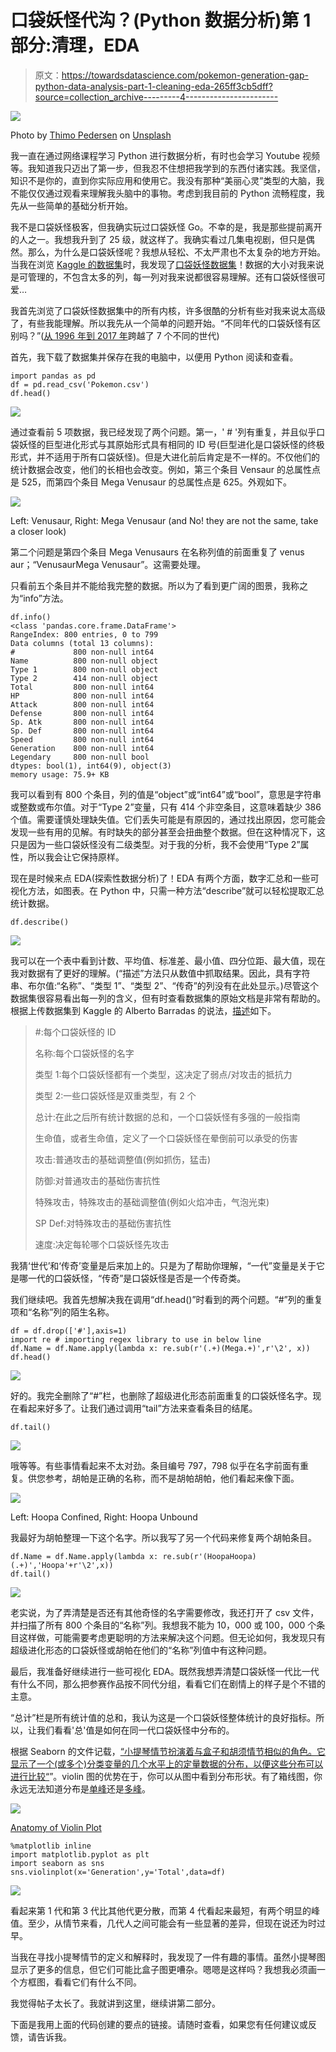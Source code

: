 # 口袋妖怪代沟？(Python 数据分析)第 1 部分:清理，EDA

> 原文：<https://towardsdatascience.com/pokemon-generation-gap-python-data-analysis-part-1-cleaning-eda-265ff3cb5dff?source=collection_archive---------4----------------------->

![](img/f7866719db96fcb5e1b4200c1aff1274.png)

Photo by [Thimo Pedersen](https://unsplash.com/@thimo?utm_source=medium&utm_medium=referral) on [Unsplash](https://unsplash.com?utm_source=medium&utm_medium=referral)

我一直在通过网络课程学习 Python 进行数据分析，有时也会学习 Youtube 视频等。我知道我只迈出了第一步，但我忍不住想把我学到的东西付诸实践。我坚信，知识不是你的，直到你实际应用和使用它。我没有那种“美丽心灵”类型的大脑，我不能仅仅通过观看来理解我头脑中的事物。考虑到我目前的 Python 流畅程度，我先从一些简单的基础分析开始。

我不是口袋妖怪极客，但我确实玩过口袋妖怪 Go。不幸的是，我是那些提前离开的人之一。我想我升到了 25 级，就这样了。我确实看过几集电视剧，但只是偶然。那么，为什么是口袋妖怪呢？我想从轻松、不太严肃也不太复杂的地方开始。当我在浏览 [Kaggle 的数据集](https://www.kaggle.com/datasets)时，我发现了[口袋妖怪数据集](https://www.kaggle.com/abcsds/pokemon/downloads/pokemon.zip)！数据的大小对我来说是可管理的，不包含太多的列，每一列对我来说都很容易理解。还有口袋妖怪很可爱…

我首先浏览了口袋妖怪数据集中的所有内核，许多很酷的分析有些对我来说太高级了，有些我能理解。所以我先从一个简单的问题开始。“不同年代的口袋妖怪有区别吗？”([从 1996 年到 2017 年](https://bulbapedia.bulbagarden.net/wiki/Generation)跨越了 7 个不同的世代)

首先，我下载了数据集并保存在我的电脑中，以便用 Python 阅读和查看。

```
import pandas as pd
df = pd.read_csv('Pokemon.csv')
df.head()
```

![](img/ca5c7a405076a7658e50b96f0c895da8.png)

通过查看前 5 项数据，我已经发现了两个问题。第一，' # '列有重复，并且似乎口袋妖怪的巨型进化形式与其原始形式具有相同的 ID 号(巨型进化是口袋妖怪的终极形式，并不适用于所有口袋妖怪)。但是大进化前后肯定是不一样的。不仅他们的统计数据会改变，他们的长相也会改变。例如，第三个条目 Vensaur 的总属性点是 525，而第四个条目 Mega Venusaur 的总属性点是 625。外观如下。

![](img/5f12e83c8420947ff1fc1f506516f814.png)

Left: Venusaur, Right: Mega Venusaur (and No! they are not the same, take a closer look)

第二个问题是第四个条目 Mega Venusaurs 在名称列值的前面重复了 venus aur；“VenusaurMega Venusaur”。这需要处理。

只看前五个条目并不能给我完整的数据。所以为了看到更广阔的图景，我称之为“info”方法。

```
df.info()
<class 'pandas.core.frame.DataFrame'>
RangeIndex: 800 entries, 0 to 799
Data columns (total 13 columns):
#             800 non-null int64
Name          800 non-null object
Type 1        800 non-null object
Type 2        414 non-null object
Total         800 non-null int64
HP            800 non-null int64
Attack        800 non-null int64
Defense       800 non-null int64
Sp. Atk       800 non-null int64
Sp. Def       800 non-null int64
Speed         800 non-null int64
Generation    800 non-null int64
Legendary     800 non-null bool
dtypes: bool(1), int64(9), object(3)
memory usage: 75.9+ KB
```

我可以看到有 800 个条目，列的值是“object”或“int64”或“bool”，意思是字符串或整数或布尔值。对于“Type 2”变量，只有 414 个非空条目，这意味着缺少 386 个值。需要谨慎处理缺失值。它们丢失可能是有原因的，通过找出原因，您可能会发现一些有用的见解。有时缺失的部分甚至会扭曲整个数据。但在这种情况下，这只是因为一些口袋妖怪没有二级类型。对于我的分析，我不会使用“Type 2”属性，所以我会让它保持原样。

现在是时候来点 EDA(探索性数据分析)了！EDA 有两个方面，数字汇总和一些可视化方法，如图表。在 Python 中，只需一种方法“describe”就可以轻松提取汇总统计数据。

```
df.describe()
```

![](img/4fd3e50d59464ba2823eede6c4a60395.png)

我可以在一个表中看到计数、平均值、标准差、最小值、四分位距、最大值，现在我对数据有了更好的理解。(“描述”方法只从数值中抓取结果。因此，具有字符串、布尔值:“名称”、“类型 1”、“类型 2”、“传奇”的列没有在此处显示。)尽管这个数据集很容易看出每一列的含义，但有时查看数据集的原始文档是非常有帮助的。根据上传数据集到 Kaggle 的 Alberto Barradas 的说法，[描述](https://www.kaggle.com/abcsds/pokemon)如下。

> #:每个口袋妖怪的 ID
> 
> 名称:每个口袋妖怪的名字
> 
> 类型 1:每个口袋妖怪都有一个类型，这决定了弱点/对攻击的抵抗力
> 
> 类型 2:一些口袋妖怪是双重类型，有 2 个
> 
> 总计:在此之后所有统计数据的总和，一个口袋妖怪有多强的一般指南
> 
> 生命值，或者生命值，定义了一个口袋妖怪在晕倒前可以承受的伤害
> 
> 攻击:普通攻击的基础调整值(例如抓伤，猛击)
> 
> 防御:对普通攻击的基础伤害抗性
> 
> 特殊攻击，特殊攻击的基础调整值(例如火焰冲击，气泡光束)
> 
> SP Def:对特殊攻击的基础伤害抗性
> 
> 速度:决定每轮哪个口袋妖怪先攻击

我猜‘世代’和‘传奇’变量是后来加上的。只是为了帮助你理解，“一代”变量是关于它是哪一代的口袋妖怪，“传奇”是口袋妖怪是否是一个传奇类。

我们继续吧。我首先想解决我在调用“df.head()”时看到的两个问题。“#”列的重复项和“名称”列的陌生名称。

```
df = df.drop(['#'],axis=1)
import re # importing regex library to use in below line
df.Name = df.Name.apply(lambda x: re.sub(r'(.+)(Mega.+)',r'\2', x))
df.head()
```

![](img/89c46400c41702b92960cd99a89b1b6c.png)

好的。我完全删除了“#”栏，也删除了超级进化形态前面重复的口袋妖怪名字。现在看起来好多了。让我们通过调用“tail”方法来查看条目的结尾。

```
df.tail()
```

![](img/fda93c047f19328aedfd8da983b6dcca.png)

哦等等。有些事情看起来不太对劲。条目编号 797，798 似乎在名字前面有重复。供您参考，胡帕是正确的名称，而不是胡帕胡帕，他们看起来像下面。

![](img/40510b6e9161ca398fc5b7a2a3a4666a.png)

Left: Hoopa Confined, Right: Hoopa Unbound

我最好为胡帕整理一下这个名字。所以我写了另一个代码来修复两个胡帕条目。

```
df.Name = df.Name.apply(lambda x: re.sub(r'(HoopaHoopa)(.+)','Hoopa'+r'\2',x))
df.tail()
```

![](img/50b906f726c8865aad9d731c0a96be35.png)

老实说，为了弄清楚是否还有其他奇怪的名字需要修改，我还打开了 csv 文件，并扫描了所有 800 个条目的“名称”列。我想我不能为 10，000 或 100，000 个条目这样做，可能需要考虑更聪明的方法来解决这个问题。但无论如何，我发现只有超级进化形态的口袋妖怪或胡帕在他们的“名称”列值中有这种问题。

最后，我准备好继续进行一些可视化 EDA。既然我想弄清楚口袋妖怪一代比一代有什么不同，那么把参赛作品按不同代分组，看看它们在剧情上的样子是个不错的主意。

“总计”栏是所有统计值的总和，我认为这是一个口袋妖怪整体统计的良好指标。所以，让我们看看'总'值是如何在同一代口袋妖怪中分布的。

根据 Seaborn 的文件记载，[“小提琴情节扮演着与盒子和胡须情节相似的角色。它显示了一个(或多个)分类变量的几个水平上的定量数据的分布，以便这些分布可以进行比较“](https://seaborn.pydata.org/generated/seaborn.violinplot.html)”。violin 图的优势在于，你可以从图中看到分布形状。有了箱线图，你永远无法知道分布是[单峰](https://en.wikipedia.org/wiki/Unimodality#Unimodal_probability_distribution)还是[多峰](https://en.wikipedia.org/wiki/Multimodal_distribution)。

![](img/7aef341d8fbc8308c5c2b1c5dd40050e.png)

[Anatomy of Violin Plot](http://www.datavizcatalogue.com/methods/violin_plot.html)

```
%matplotlib inline
import matplotlib.pyplot as plt
import seaborn as sns
sns.violinplot(x='Generation',y='Total',data=df)
```

![](img/b094338cc7835f388bb85a1ee105a8f0.png)

看起来第 1 代和第 3 代比其他代更分散，而第 4 代看起来最短，有两个明显的峰值。至少，从情节来看，几代人之间可能会有一些显著的差异，但现在说还为时过早。

当我在寻找小提琴情节的定义和解释时，我发现了一件有趣的事情。虽然小提琴图显示了更多的信息，但它们可能比盒子图更嘈杂。嗯嗯是这样吗？我想我必须画一个方框图，看看它们有什么不同。

我觉得帖子太长了。我就讲到这里，继续讲第二部分。

下面是我用上面的代码创建的要点的链接。请随时查看，如果您有任何建议或反馈，请告诉我。